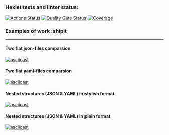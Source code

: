 ### Hexlet tests and linter status:
[![Actions Status](https://github.com/immortal-p/frontend-project-46/actions/workflows/hexlet-check.yml/badge.svg)](https://github.com/immortal-p/frontend-project-46/actions)
[![Quality Gate Status](https://sonarcloud.io/api/project_badges/measure?project=immortal-p_frontend-project-46&metric=alert_status)](https://sonarcloud.io/summary/new_code?id=immortal-p_frontend-project-46)
[![Coverage](https://sonarcloud.io/api/project_badges/measure?project=immortal-p_frontend-project-46&metric=coverage)](https://sonarcloud.io/summary/new_code?id=immortal-p_frontend-project-46)

### Examples of work :shipit
---
#### Two flat json-files comparsion
[![asciicast](https://asciinema.org/a/rPJAKzGuHHYNXY2ogbQiGiPGd.svg)](https://asciinema.org/a/rPJAKzGuHHYNXY2ogbQiGiPGd)

#### Two flat yaml-files comparsion
[![asciicast](https://asciinema.org/a/WULQOYkHxTC5ZGxaJCIJhunrP.svg)](https://asciinema.org/a/WULQOYkHxTC5ZGxaJCIJhunrP)

#### Nested structures (JSON & YAML) in stylish format
[![asciicast](https://asciinema.org/a/sBqCSYmM5S5qqYZW45g7Mmn1t.svg)](https://asciinema.org/a/sBqCSYmM5S5qqYZW45g7Mmn1t)

#### Nested structures (JSON & YAML) in plain format
[![asciicast](https://asciinema.org/a/4FPwLNne2zkj05dfWrja80MYL.svg)](https://asciinema.org/a/4FPwLNne2zkj05dfWrja80MYL)